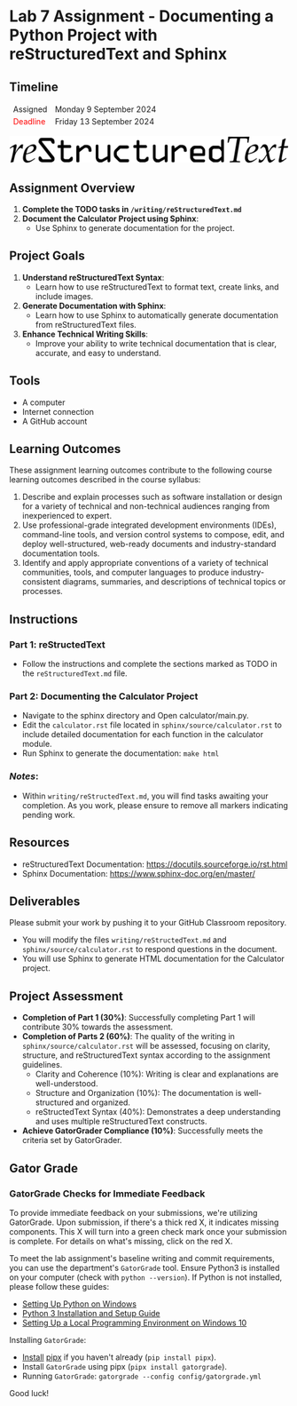 # Lab 7 Assignment - Documenting a Python Project with reStructuredText and Sphinx

## Timeline
<table>
  <thead>
      <td style="text-align:left;">Assigned</td>
      <td style="text-align:left;">Monday 9 September 2024</td>
  </thead>
  <tfoot>
      <td style="text-align:left; color: red;">Deadline</td>
      <td style="text-align:left;">Friday 13 September 2024</td>
  </tfoot>
</table>

![Lab 7 Assignment](https://github.com/allegheny-college-cmpsc-104-Fall-2024/lab07/blob/main/graphics/restructuredtext.png)

## Assignment Overview

1. **Complete the TODO tasks in `/writing/reStructuredText.md`**
2. **Document the Calculator Project using Sphinx**:
    - Use Sphinx to generate documentation for the project.

## Project Goals
1. **Understand reStructuredText Syntax**:
   - Learn how to use reStructuredText to format text, create links, and include images.
2. **Generate Documentation with Sphinx**:
   - Learn how to use Sphinx to automatically generate documentation from reStructuredText files.
3. **Enhance Technical Writing Skills**:
   - Improve your ability to write technical documentation that is clear, accurate, and easy to understand.

## Tools
- A computer
- Internet connection
- A GitHub account

## Learning Outcomes
These assignment learning outcomes contribute to the following course learning outcomes described in the course syllabus:

1. Describe and explain processes such as software installation or design for a variety of technical and non-technical audiences ranging from inexperienced to expert.
2. Use professional-grade integrated development environments (IDEs), command-line tools, and version control systems to compose, edit, and deploy well-structured, web-ready documents and industry-standard documentation tools.
4. Identify and apply appropriate conventions of a variety of technical communities, tools, and computer languages to produce industry-consistent diagrams, summaries, and descriptions of technical topics or processes.

## Instructions

### Part 1: reStructedText 
- Follow the instructions and complete the sections marked as TODO in the `reStructuredText.md` file.

### Part 2: Documenting the Calculator Project
  - Navigate to the sphinx directory and Open calculator/main.py.
  - Edit the `calculator.rst` file located in `sphinx/source/calculator.rst` to include detailed documentation for each function in the calculator module.
  - Run Sphinx to generate the documentation: `make html`

### _Notes_: 
- Within `writing/reStructedText.md`, you will find tasks awaiting your completion. As you work, please ensure to remove all markers indicating pending work.

## Resources
- reStructuredText Documentation: https://docutils.sourceforge.io/rst.html
- Sphinx Documentation: https://www.sphinx-doc.org/en/master/

## Deliverables
Please submit your work by pushing it to your GitHub Classroom repository.
- You will modify the files `writing/reStructedText.md` and `sphinx/source/calculator.rst` to respond questions in the document.
- You will use Sphinx to generate HTML documentation for the Calculator project.

## Project Assessment
- **Completion of Part 1 (30%)**: Successfully completing Part 1 will contribute 30% towards the assessment.
- **Completion of Parts 2 (60%)**: The quality of the writing in `sphinx/source/calculator.rst` will be assessed, focusing on clarity, structure, and reStructuredText syntax according to the assignment guidelines.
    - Clarity and Coherence (10%): Writing is clear and explanations are well-understood.
    - Structure and Organization (10%): The documentation is well-structured and organized.
    - reStructedText Syntax (40%): Demonstrates a deep understanding and uses multiple reStructuredText constructs.
- **Achieve GatorGrader Compliance (10%)**: Successfully meets the criteria set by GatorGrader.

## Gator Grade
### GatorGrade Checks for Immediate Feedback

To provide immediate feedback on your submissions, we're utilizing GatorGrade. Upon submission, if there's a thick red X, it indicates missing components. This X will turn into a green check mark once your submission is complete. For details on what's missing, click on the red X.

To meet the lab assignment's baseline writing and commit requirements, you can use the department's `GatorGrade` tool. Ensure Python3 is installed on your computer (check with `python --version`). If Python is not installed, please follow these guides:

- [Setting Up Python on Windows](https://realpython.com/lessons/python-windows-setup/)
- [Python 3 Installation and Setup Guide](https://realpython.com/installing-python/)
- [Setting Up a Local Programming Environment on Windows 10](https://www.digitalocean.com/community/tutorials/how-to-install-python-3-and-set-up-a-local-programming-environment-on-windows-10)

Installing `GatorGrade`:

- [Install](https://pipx.pypa.io/stable/) [pipx](https://pipx.pypa.io/stable/) if you haven't already (`pip install pipx`).
- Install `GatorGrade` using pipx (`pipx install gatorgrade`).
- Running `GatorGrade`:
 `gatorgrade --config config/gatorgrade.yml`

Good luck!